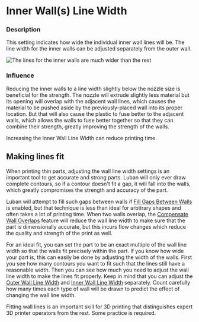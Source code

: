 Inner Wall(s) Line Width
====
### **Description**
This setting indicates how wide the individual inner wall lines will be. The line width for the inner walls can be adjusted separately from the outer wall. 

![The lines for the inner walls are much wider than the rest](../images/wall_line_width_x.png)

### **Influence**
Reducing the inner walls to a line width slightly below the nozzle size is beneficial for the strength. The nozzle will extrude slightly less material but its opening will overlap with the adjacent wall lines, which causes the material to be pushed aside by the previously-placed wall into its proper location. But that will also cause the plastic to fuse better to the adjacent walls, which allows the walls to fuse better together so that they can combine their strength, greatly improving the strength of the walls.

Increasing the Inner Wall Line Width can reduce printing time.

Making lines fit
----
When printing thin parts, adjusting the wall line width settings is an important tool to get accurate and strong parts. Luban will only ever draw complete contours, so if a contour doesn't fit a gap, it will fall into the walls, which greatly compromises the strength and accuracy of the part.

Luban will attempt to fill such gaps between walls if [Fill Gaps Between Walls](../shell/fill_perimeter_gaps.md) is enabled, but that technique is less than ideal for arbitrary shapes and often takes a lot of printing time. When two walls overlap, the [Compensate Wall Overlaps](../shell/travel_compensate_overlapping_walls_enabled.md) feature will reduce the wall line width to make sure that the part is dimensionally accurate, but this incurs flow changes which reduce the quality and strength of the print as well.

For an ideal fit, you can set the part to be an exact multiple of the wall line width so that the walls fit precisely within the part. If you know how wide your part is, this can easily be done by adjusting the width of the walls. First you see how many contours you want to fit such that the lines still have a reasonable width. Then you can see how much you need to adjust the wall line width to make the lines fit properly. Keep in mind that you can adjust the [Outer Wall Line Width](wall_line_width_0.md) and [Inner Wall Line Width](wall_line_width_x.md) separately. Count carefully how many times each type of wall will be drawn to predict the effect of changing the wall line width.

Fitting wall lines is an important skill for 3D printing that distinguishes expert 3D printer operators from the rest. Some practice is required.